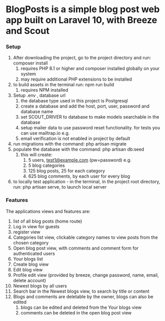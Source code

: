 # BlogPosts is a simple blog post web app built on Laravel 10, with Breeze and Scout

### Setup

1. After downloading the project, go to the project directory and run: composer install
    1. requires PHP 8.1 or higher and composer installed globally on your system
    2. may require additional PHP extensions to be installed
2. to build assets in the terminal run: npm run build
    1. requires NPM installed
3. Setup .env , database url
    1. the database type used in this project is Postgresql
    2. create a database and add the host, port, user, password and database name
    3. set SCOUT_DRIVER to database to make models searchable in the database
    4. setup mailer data to use password reset functionality. for tests you can use mailtrap.io e.g.
    5. email verification is not enabled in project by default
4. run migrations with the command: php artisan migrate
5. populate the database with the command: php artisan db:seed
    1. this will create:
       1. 5 users, test1@example.com (pw=password) e.g.
       2. 5 blog categories
       3. 125 blog posts, 25 for each category
       4. 625 blog comments, by each user for every blog
6. to locally test application - in the terminal, in the project root directory, run: php artisan serve, to launch local server

### Features
The applications views and features are:
1. list of all blog posts (home route)
2. Log in view for guests
3. register view
4. Categories list view, clickable category names to view posts from the chosen category
5. Open blog post view, with comments and comment form for authenticated users
6. Your blogs list
7. Create blog view
8. Edit blog view
9. Profile edit view (provided by breeze, change password, name, email, delete account)
10. Newest blogs by all users
11. Search bar in the Newest blogs view, to search by title or content
12. Blogs and comments are deletable by the owner, blogs can also be edited
    1. blogs can be edited and deleted from the Your blogs view
    2. comments can be deleted in the open blog post view

